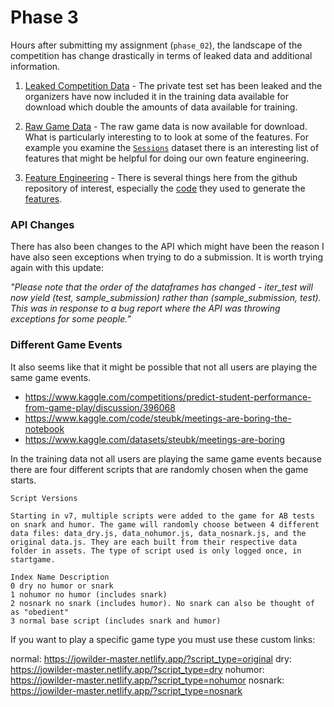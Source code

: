 # Phase 3

Hours after submitting my assignment (`phase_02`), the landscape of the competition has change drastically in terms of leaked data and additional information.

1. [Leaked Competition Data](https://www.kaggle.com/competitions/predict-student-performance-from-game-play/discussion/396202) - The private test set has been leaked and the organizers have now included it in the training data available for download which double the amounts of data available for training. 

2. [Raw Game Data](https://fielddaylab.wisc.edu/opengamedata/) - The raw game data is now available for download. What is particularly interesting to to look at some of the features. For example you examine the [`Sessions`](https://opengamedata.fielddaylab.wisc.edu/data/JOWILDER/JOWILDER_20220901_to_20220930_6228b2e_session-features.zip) dataset there is an interesting list of features that might be helpful for doing our own feature engineering.

3. [Feature Engineering](https://opengamedata.fielddaylab.wisc.edu/data/JOWILDER/readme.md) - There is several things here from the github repository of interest, especially the [code](https://github.com/opengamedata/opengamedata-core/tree/master/extractors) they used to generate the [features](https://github.com/opengamedata/opengamedata-core/tree/master/games/JOWILDER/features).

### API Changes
There has also been changes to the API which might have been the reason I have also seen exceptions when trying to do a submission. It is worth trying again with this update:

_"Please note that the order of the dataframes has changed - iter_test will now yield (test, sample_submission) rather than (sample_submission, test). This was in response to a bug report where the API was throwing exceptions for some people."_

### Different Game Events

It also seems like that it might be possible that not all users are playing the same game events.

- https://www.kaggle.com/competitions/predict-student-performance-from-game-play/discussion/396068
- https://www.kaggle.com/code/steubk/meetings-are-boring-the-notebook
- https://www.kaggle.com/datasets/steubk/meetings-are-boring

In the training data not all users are playing the same game events because there are four different scripts that are randomly chosen when the game starts.

```
Script Versions

Starting in v7, multiple scripts were added to the game for AB tests on snark and humor. The game will randomly choose between 4 different data files: data_dry.js, data_nohumor.js, data_nosnark.js, and the original data.js. They are each built from their respective data folder in assets. The type of script used is only logged once, in startgame.

Index Name Description
0 dry no humor or snark
1 nohumor no humor (includes snark)
2 nosnark no snark (includes humor). No snark can also be thought of as "obedient"
3 normal base script (includes snark and humor)
```

If you want to play a specific game type you must use these custom links:

normal: https://jowilder-master.netlify.app/?script_type=original
dry: https://jowilder-master.netlify.app/?script_type=dry
nohumor: https://jowilder-master.netlify.app/?script_type=nohumor
nosnark: https://jowilder-master.netlify.app/?script_type=nosnark




